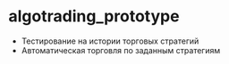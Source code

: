 # algotrading_prototype
- Тестирование на истории торговых стратегий
- Автоматическая торговля по заданным стратегиям
